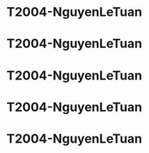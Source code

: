 # T2004-NguyenLeTuan
# T2004-NguyenLeTuan
# T2004-NguyenLeTuan
# T2004-NguyenLeTuan
# T2004-NguyenLeTuan
